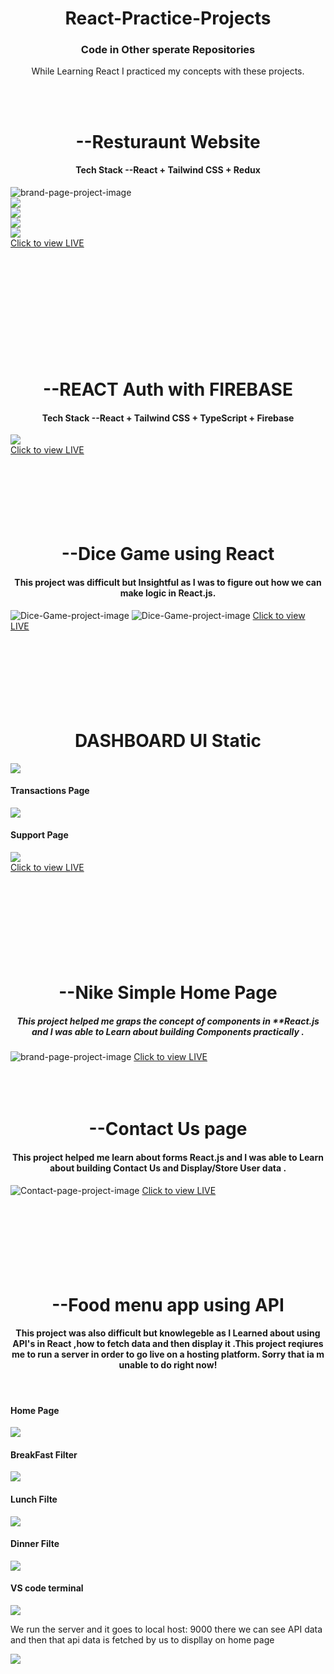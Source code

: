 <h1 align="center">React-Practice-Projects</h1>
<h3 align="center">Code in Other sperate Repositories</h3>
<p align="center">While Learning React I practiced my concepts with these projects.</p>


<br>
<br>
<h1 align="center">      --Resturaunt Website           </h1>
<h4 align="center">Tech Stack      --React + Tailwind CSS + Redux     </h4>
<img src="https://raw.githubusercontent.com/tayyabsul3/React_Projects/4edba702c33280ea53cb5f9d1624b7e46842ad81/Screenshot%20(303).png" alt="brand-page-project-image">
<br>
<img src="https://raw.githubusercontent.com/tayyabsul3/React_Projects/4edba702c33280ea53cb5f9d1624b7e46842ad81/Screenshot%20(305).png">
<br>
<img src="https://raw.githubusercontent.com/tayyabsul3/React_Projects/4edba702c33280ea53cb5f9d1624b7e46842ad81/Screenshot%20(306).png">
<br>
<img src="https://raw.githubusercontent.com/tayyabsul3/React_Projects/4edba702c33280ea53cb5f9d1624b7e46842ad81/Screenshot%20(307).png">
<br>
<img src="https://raw.githubusercontent.com/tayyabsul3/React_Projects/4edba702c33280ea53cb5f9d1624b7e46842ad81/Screenshot%20(308).png">
<br>
<a href="https://restaurant-website-one-taupe.vercel.app/">Click to view LIVE</a>
<br>
<br>
<br>
<br>
<br>
<br>
<br>
<br>
<br>
<br>
<br>
<h1 align="center">    --REACT Auth with FIREBASE         </h1>
<h4 align="center">Tech Stack      --React + Tailwind CSS + TypeScript + Firebase     </h4>
<img src="https://github.com/tayyabsul3/React_Projects/blob/main/photo-collage.png.png">
<br>
<a href="https://reactfirebaseauth-git-main-muhammad-tayyabs-projects-f3c181e9.vercel.app/">Click to view LIVE</a>
<br>
<br>
<br>
<br>
<br>
<br>
<br>
<h1 align="center">      --Dice Game using React          </h1>
<h4 align="center">This project was difficult but Insightful as I was to figure out how we can make logic in React.js. </h4>
<img src="https://github.com/tayyabsul3/React-Practice-Projects/blob/main/Screenshot%20(188).png?raw=true" alt="Dice-Game-project-image">
<img src="https://github.com/tayyabsul3/React-Practice-Projects/blob/main/Screenshot%20(187).png?raw=true" alt="Dice-Game-project-image">
<a href="https://dice-game-lilac-one.vercel.app/">Click to view LIVE</a>
<br>
<br>
<br>
<br>
<br>
<br>
<br>
<br>
<h1 align="center">     DASHBOARD UI Static       </h1>
<img src="https://github.com/tayyabsul3/React-Practice-Projects/blob/main/Screenshot%20(223).png">
<h4>Transactions Page</h4>
<img src="https://github.com/tayyabsul3/React-Practice-Projects/blob/main/Screenshot%20(224).png">
<h4>Support Page</h4>
<img src="https://github.com/tayyabsul3/React-Practice-Projects/blob/main/Screenshot%20(225).png">
<br>
<a href="https://crypto-dashboard-ui.vercel.app/">Click to view LIVE</a>
<br>
<br>
<br>
<br>
<br>
<br>
<br>
<br>
<br>

<h1 align="center">      --Nike Simple Home Page           </h1>
<h5 align="center">This project helped me graps the concept of components in **React.js and I was able to Learn about building Components practically .</h5>
<img src="https://github.com/tayyabsul3/React-Practice-Projects/blob/main/Screenshot%20(185).png?raw=true" alt="brand-page-project-image">
<a href="https://brand-page-orpin.vercel.app/">Click to view LIVE</a>
<br>
<br>
<br>
<br>
<h1 align="center" >      --Contact Us page           </h1>
<h4 align="center">This project helped me learn about forms React.js and I was able to Learn about building Contact Us and Display/Store  User data .</h4>
<img src="https://github.com/tayyabsul3/React-Practice-Projects/blob/main/Screenshot%20(186).png?raw=true" alt="Contact-page-project-image">
<a href="https://contact-page-brown.vercel.app/">Click to view LIVE</a>
<br>
<br>
<br>
<br>
<br>
<br>
<br>
<br>
<h1 align="center">     --Food menu app using API           </h1>
<h4 align="center">This project was also difficult but knowlegeble  as I Learned about using API's in React ,how to fetch data and then display it .This project reqiures me to run a server in order to go live on a hosting platform. Sorry that ia m unable to do right now!</h4>
<br>
<h4>Home Page</h4>
<img src="https://github.com/tayyabsul3/React-Practice-Projects/blob/main/Screenshot%20(192).png?raw=true">

<h4>BreakFast Filter</h4>
<img src="https://github.com/tayyabsul3/React-Practice-Projects/blob/main/Screenshot%20(193).png?raw=true">

<h4>Lunch Filte</h4>
<img src="https://github.com/tayyabsul3/React-Practice-Projects/blob/main/Screenshot%20(194).png?raw=true">

<h4>Dinner Filte</h4>
<img src=" https://github.com/tayyabsul3/React-Practice-Projects/blob/main/Screenshot%20(195).png?raw=true">


<h4>VS code terminal </h4>
<img src="https://github.com/tayyabsul3/React-Practice-Projects/blob/main/Screenshot%20(196).png?raw=true">
<p>We run the server and it goes to local host: 9000 there we can see API data and then that api data is fetched by us to displlay on home page</p>
<img src="https://github.com/tayyabsul3/React-Practice-Projects/blob/main/Screenshot%20(197).png?raw=true">
<br>
<br>
<br>
<br>




